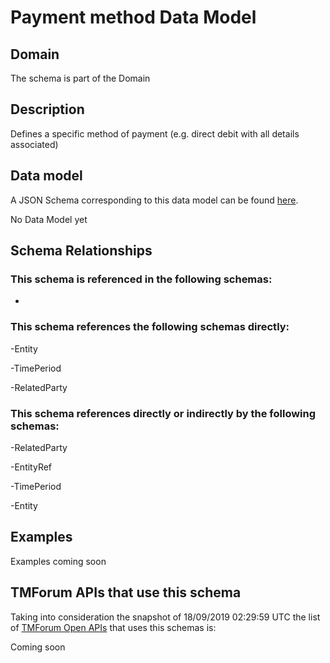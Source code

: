 # Payment method Data Model

## Domain

The  schema is part of the  Domain

## Description

Defines a specific method of payment (e.g. direct debit with all details associated)

## Data model

A JSON Schema corresponding to this data model can be found
[here](https://github.com/tmforum-rand/schemas/blob/master/Customer/PaymentMethod.schema.json).

No Data Model yet

## Schema Relationships

### This schema is referenced in the following schemas:

-

### This schema references the following schemas directly:

-Entity

-TimePeriod

-RelatedParty

### This schema references directly or indirectly by the following schemas:

-RelatedParty

-EntityRef

-TimePeriod

-Entity



## Examples

Examples coming soon

## TMForum APIs that use this schema

Taking into consideration the snapshot of 18/09/2019 02:29:59 UTC the list of [TMForum Open APIs](https://www.tmforum.org/open-apis/) that uses this schemas is:

Coming soon